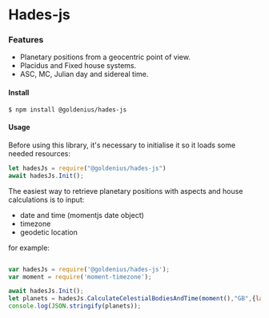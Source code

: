 
# Hades-js

### Features

- Planetary positions from a geocentric point of view.
- Placidus and Fixed house systems.
- ASC, MC, Julian day and sidereal time.

#### Install

`$ npm install @goldenius/hades-js`

#### Usage
Before using this library, it's necessary to initialise it so it loads some needed resources:
```javascript
let hadesJs = require("@goldenius/hades-js")
await hadesJs.Init();
```

The easiest way to retrieve planetary positions with aspects and house calculations is to input:
- date and time (momentjs date object)
- timezone
- geodetic location

for example:
```javascript

var hadesJs = require('@goldenius/hades-js');
var moment = require('moment-timezone');

await hadesJs.Init();
let planets = hadesJs.CalculateCelestialBodiesAndTime(moment(),"GB",{latitude:33,longitude:55});
console.log(JSON.stringify(planets));

```